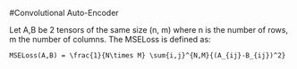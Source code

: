 #Convolutional Auto-Encoder

Let A,B be 2 tensors of the same size (n, m) where n is the number of rows, m the number of columns.
The MSELoss is defined as:

	MSELoss(A,B) = \frac{1}{N\times M} \sum{i,j}^{N,M}{(A_{ij}-B_{ij})^2}



